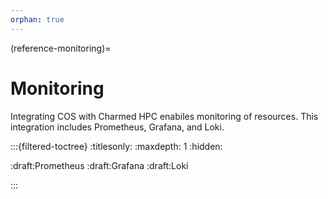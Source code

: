 ```yaml
---
orphan: true
---
```

(reference-monitoring)=
# Monitoring

Integrating COS with Charmed HPC enabiles monitoring of resources. This integration includes Prometheus, Grafana, and Loki. 

<!-- - {ref}`reference-monitoring-prometheus` -->
<!-- - {ref}`reference-monitoring-grafana` -->
<!-- - {ref}`reference-monitoring-loki` -->



:::{filtered-toctree}
:titlesonly:
:maxdepth: 1
:hidden:

:draft:Prometheus<reference-monitoring-prometheus>
:draft:Grafana<reference-monitoring-grafana>
:draft:Loki<reference-monitoring-loki>


:::